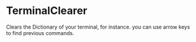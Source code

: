 # TerminalClearer
Clears the Dictionary of your terminal, for instance. you can use arrow keys to find previous commands.
